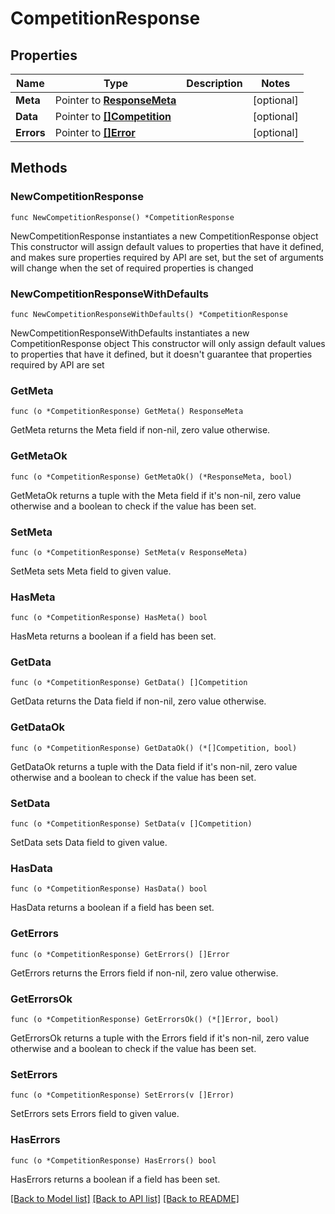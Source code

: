 # CompetitionResponse

## Properties

Name | Type | Description | Notes
------------ | ------------- | ------------- | -------------
**Meta** | Pointer to [**ResponseMeta**](ResponseMeta.md) |  | [optional] 
**Data** | Pointer to [**[]Competition**](Competition.md) |  | [optional] 
**Errors** | Pointer to [**[]Error**](Error.md) |  | [optional] 

## Methods

### NewCompetitionResponse

`func NewCompetitionResponse() *CompetitionResponse`

NewCompetitionResponse instantiates a new CompetitionResponse object
This constructor will assign default values to properties that have it defined,
and makes sure properties required by API are set, but the set of arguments
will change when the set of required properties is changed

### NewCompetitionResponseWithDefaults

`func NewCompetitionResponseWithDefaults() *CompetitionResponse`

NewCompetitionResponseWithDefaults instantiates a new CompetitionResponse object
This constructor will only assign default values to properties that have it defined,
but it doesn't guarantee that properties required by API are set

### GetMeta

`func (o *CompetitionResponse) GetMeta() ResponseMeta`

GetMeta returns the Meta field if non-nil, zero value otherwise.

### GetMetaOk

`func (o *CompetitionResponse) GetMetaOk() (*ResponseMeta, bool)`

GetMetaOk returns a tuple with the Meta field if it's non-nil, zero value otherwise
and a boolean to check if the value has been set.

### SetMeta

`func (o *CompetitionResponse) SetMeta(v ResponseMeta)`

SetMeta sets Meta field to given value.

### HasMeta

`func (o *CompetitionResponse) HasMeta() bool`

HasMeta returns a boolean if a field has been set.

### GetData

`func (o *CompetitionResponse) GetData() []Competition`

GetData returns the Data field if non-nil, zero value otherwise.

### GetDataOk

`func (o *CompetitionResponse) GetDataOk() (*[]Competition, bool)`

GetDataOk returns a tuple with the Data field if it's non-nil, zero value otherwise
and a boolean to check if the value has been set.

### SetData

`func (o *CompetitionResponse) SetData(v []Competition)`

SetData sets Data field to given value.

### HasData

`func (o *CompetitionResponse) HasData() bool`

HasData returns a boolean if a field has been set.

### GetErrors

`func (o *CompetitionResponse) GetErrors() []Error`

GetErrors returns the Errors field if non-nil, zero value otherwise.

### GetErrorsOk

`func (o *CompetitionResponse) GetErrorsOk() (*[]Error, bool)`

GetErrorsOk returns a tuple with the Errors field if it's non-nil, zero value otherwise
and a boolean to check if the value has been set.

### SetErrors

`func (o *CompetitionResponse) SetErrors(v []Error)`

SetErrors sets Errors field to given value.

### HasErrors

`func (o *CompetitionResponse) HasErrors() bool`

HasErrors returns a boolean if a field has been set.


[[Back to Model list]](../README.md#documentation-for-models) [[Back to API list]](../README.md#documentation-for-api-endpoints) [[Back to README]](../README.md)


